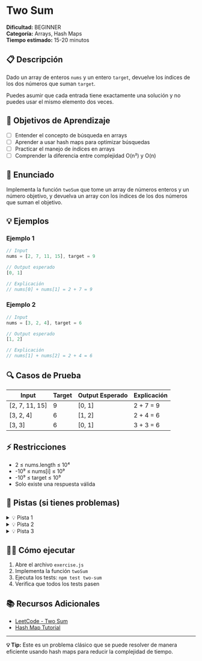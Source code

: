 # Two Sum

**Dificultad:** BEGINNER  
**Categoría:** Arrays, Hash Maps  
**Tiempo estimado:** 15-20 minutos

## 📋 Descripción

Dado un array de enteros `nums` y un entero `target`, devuelve los índices de los dos números que suman `target`.

Puedes asumir que cada entrada tiene exactamente una solución y no puedes usar el mismo elemento dos veces.

## 🎯 Objetivos de Aprendizaje

- [ ] Entender el concepto de búsqueda en arrays
- [ ] Aprender a usar hash maps para optimizar búsquedas
- [ ] Practicar el manejo de índices en arrays
- [ ] Comprender la diferencia entre complejidad O(n²) y O(n)

## 📝 Enunciado

Implementa la función `twoSum` que tome un array de números enteros y un número objetivo, y devuelva un array con los índices de los dos números que suman el objetivo.

## 💡 Ejemplos

### Ejemplo 1
```javascript
// Input
nums = [2, 7, 11, 15], target = 9

// Output esperado
[0, 1]

// Explicación
// nums[0] + nums[1] = 2 + 7 = 9
```

### Ejemplo 2
```javascript
// Input
nums = [3, 2, 4], target = 6

// Output esperado
[1, 2]

// Explicación
// nums[1] + nums[2] = 2 + 4 = 6
```

## 🔍 Casos de Prueba

| Input | Target | Output Esperado | Explicación |
|-------|--------|----------------|-------------|
| [2, 7, 11, 15] | 9 | [0, 1] | 2 + 7 = 9 |
| [3, 2, 4] | 6 | [1, 2] | 2 + 4 = 6 |
| [3, 3] | 6 | [0, 1] | 3 + 3 = 6 |

## ⚡ Restricciones

- 2 ≤ nums.length ≤ 10⁴
- -10⁹ ≤ nums[i] ≤ 10⁹
- -10⁹ ≤ target ≤ 10⁹
- Solo existe una respuesta válida

## 🧠 Pistas (si tienes problemas)

<details>
<summary>💡 Pista 1</summary>

Piensa en usar un hash map para almacenar los números que ya has visto junto con sus índices.

</details>

<details>
<summary>💡 Pista 2</summary>

Para cada número, calcula el complemento (target - número actual) y verifica si ya lo has visto.

</details>

<details>
<summary>💡 Pista 3</summary>

Si encuentras el complemento en el hash map, devuelve los índices. Si no, agrega el número actual al hash map.

</details>

## 🏃‍♂️ Cómo ejecutar

1. Abre el archivo `exercise.js`
2. Implementa la función `twoSum`
3. Ejecuta los tests: `npm test two-sum`
4. Verifica que todos los tests pasen

## 📚 Recursos Adicionales

- [LeetCode - Two Sum](https://leetcode.com/problems/two-sum/)
- [Hash Map Tutorial](https://developer.mozilla.org/en-US/docs/Web/JavaScript/Reference/Global_Objects/Map)

---

**💡 Tip:** Este es un problema clásico que se puede resolver de manera eficiente usando hash maps para reducir la complejidad de tiempo.
